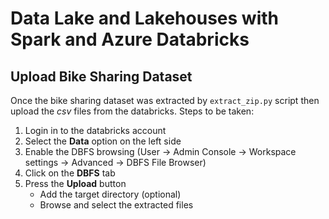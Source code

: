 # Data Lake and Lakehouses with Spark and Azure Databricks

## Upload Bike Sharing Dataset

Once the bike sharing dataset was extracted by `extract_zip.py` script then upload the *csv* files from the databricks. Steps to be taken:
1. Login in to the databricks account
2. Select the **Data** option on the left side
3. Enable the DBFS browsing (User -> Admin Console -> Workspace settings -> Advanced -> DBFS File Browser)
4. Click on the **DBFS** tab
5. Press the **Upload** button
    - Add the target directory (optional)
    - Browse and select the extracted files